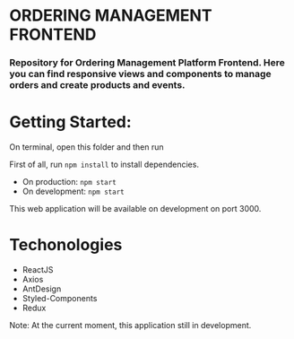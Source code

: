 # ORDERING MANAGEMENT FRONTEND
### Repository for Ordering Management Platform Frontend. Here you can find responsive views and components to manage orders and create products and events.

# Getting Started:
On terminal, open this folder and then run 
  
  First of all, run
  `npm install` to install dependencies.
  
 * On production:
  `npm start`
 * On development:
  `npm start`

This web application will be available on development on port 3000.

# Techonologies
* ReactJS
* Axios
* AntDesign
* Styled-Components
* Redux

Note: At the current moment, this application still in development.
